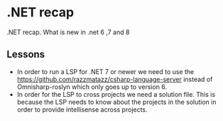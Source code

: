 # .NET recap

.NET recap. What is new in .net 6 ,7 and 8

## Lessons

- In order to run a LSP for .NET 7 or newer we need to use the https://github.com/razzmatazz/csharp-language-server instead of Omnisharp-roslyn which only goes up to version 6.
- In order for the LSP to cross projects we need a solution file. This is because the LSP needs to know about the projects in the solution in order to provide intellisense across projects.
